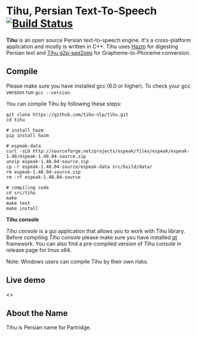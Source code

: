# Tihu, Persian Text-To-Speech  [![Build Status](https://travis-ci.org/tihu-nlp/tihu.svg?branch=master)](https://travis-ci.org/tihu-nlp/tihu)


**Tihu** is an open source Persian text-to-speech engine. It's a cross-platform application and mostly is written in C++. Tihu uses [Hazm](https://github.com/sobhe/hazm) for digesting Persian text and [Tihu g2p-seq2seq](https://github.com/tihu-nlp/g2p-seq2seq-tihudict) for Grapheme-to-Phoneme conversion.


## Compile
Please make sure you have installed gcc (6.0 or higher). To check your gcc version run `gcc --version`.

You can compile Tihu by following these steps:
```
git clone https://github.com/tihu-nlp/tihu.git
cd tihu

# install hazm
pip install hazm

# espeak-data
curl -sLO http://sourceforge.net/projects/espeak/files/espeak/espeak-1.48/espeak-1.48.04-source.zip
unzip espeak-1.48.04-source.zip
cp -r espeak-1.48.04-source/espeak-data src/build/data/
rm espeak-1.48.04-source.zip
rm -rf espeak-1.48.04-source

# compiling code
cd src/tihu
make
make test
make install
```

**Tihu console**

*Tihu console* is a gui application that allows you to work with Tihu library. Before compiling *Tihu console* please make sure you have installed [qt](https://www.qt.io) framework. You can also find a pre-compiled version of *Tihu console* in release page for linux x64.


Note: Windows users can compile Tihu by their own risks.

## Live demo
<<TBD>>


## About the Name

Tihu is Persian name for Partridge.

